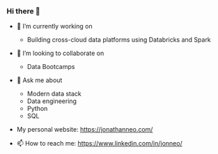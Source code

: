 ### Hi there 👋

- 🔭 I’m currently working on
  - Building cross-cloud data platforms using Databricks and Spark 

- 👯 I’m looking to collaborate on
  - Data Bootcamps

- 💬 Ask me about 
  - Modern data stack 
  - Data engineering 
  - Python 
  - SQL 

- My personal website: https://jonathanneo.com/ 
- 📫 How to reach me: https://www.linkedin.com/in/jonneo/
